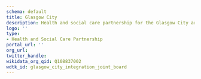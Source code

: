 ```yaml
---
schema: default
title: Glasgow City
description: Health and social care partnership for the Glasgow City area
logo: ''
type:
- Health and Social Care Partnership
portal_url: ''
org_url: 
twitter_handle: 
wikidata_org_qid: Q108837002
wdtk_id: glasgow_city_integration_joint_board
---
```

